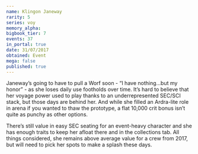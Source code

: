 ```yaml
---
name: Klingon Janeway
rarity: 5
series: voy
memory_alpha:
bigbook_tier: 7
events: 37
in_portal: true
date: 31/07/2017
obtained: Event
mega: false
published: true
---
```


Janeway’s going to have to pull a Worf soon - “I have nothing…but my honor” - as she loses daily use footholds over time. It’s hard to believe that her voyage power used to play thanks to an underrepresented SEC/SCI stack, but those days are behind her. And while she filled an Ardra-lite role in arena if you wanted to thaw the prototype, a flat 10,000 crit bonus isn’t quite as punchy as other options.

There’s still value in easy SEC seating for an event-heavy character and she has enough traits to keep her afloat there and in the collections tab. All things considered, she remains above average value for a crew from 2017, but will need to pick her spots to make a splash these days.

